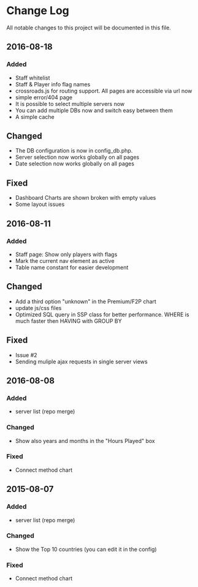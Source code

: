 # Change Log
All notable changes to this project will be documented in this file.

## 2016-08-18
### Added
- Staff whitelist
- Staff & Player info flag names
- crossroads.js for routing support. All pages are accessible via url now
- simple error/404 page
- It is possible to select multiple servers now
- You can add multiple DBs now and switch easy between them
- A simple cache

## Changed
- The DB configuration is now in config_db.php.
- Server selection now works globally on all pages
- Date selection now works globally on all pages


## Fixed
- Dashboard Charts are shown broken with empty values
- Some layout issues

## 2016-08-11
### Added
- Staff page: Show only players with flags
- Mark the current nav element as active
- Table name constant for easier development

## Changed
- Add a third option "unknown" in the Premium/F2P chart
- update js/css files
- Optimized SQL query in SSP class for better performance. WHERE is much faster then HAVING with GROUP BY

## Fixed
- Issue #2
- Sending muliple ajax requests in single server views


## 2016-08-08
### Added
- server list (repo merge)

### Changed
- Show also years and months in the "Hours Played" box

### Fixed
- Connect method chart

## 2015-08-07
### Added
- server list (repo merge)

### Changed
- Show the Top 10 countries (you can edit it in the config)

### Fixed
- Connect method chart
